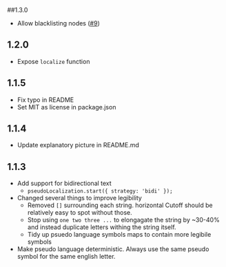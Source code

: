 ##1.3.0
- Allow blacklisting nodes ([#9](https://github.com/tryggvigy/pseudo-localization/pull/9))

## 1.2.0
- Expose `localize` function

## 1.1.5
- Fix typo in README
- Set MIT as license in package.json

## 1.1.4
- Update explanatory picture in README.md

## 1.1.3
- Add support for bidirectional text
  - `pseudoLocalization.start({ strategy: 'bidi' });`
- Changed several things to improve legibility
  - Removed `[]` surrounding each string. horizontal Cutoff should be relatively easy to spot without those.
  - Stop using `one two three ...` to elongagate the string by ~30-40% and instead duplicate letters withing the string itself.
  - Tidy up psuedo language symbols maps to contain more legibile symbols
- Make pseudo language deterministic. Always use the same pseudo symbol for the same english letter.
